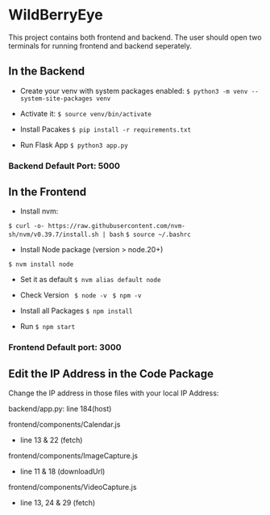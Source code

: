 # WildBerryEye
This project contains both frontend and backend. The user should open two terminals for running frontend and backend seperately.
## In the Backend
- Create your venv with system packages enabled:
` $ python3 -m venv --system-site-packages venv `

- Activate it:
`$ source venv/bin/activate`

- Install Pacakes
`$ pip install -r requirements.txt`

- Run Flask App
`$ python3 app.py`

### Backend Default Port: 5000

## In the Frontend
- Install nvm:

`$ curl -o- https://raw.githubusercontent.com/nvm-sh/nvm/v0.39.7/install.sh | bash`
`$ source ~/.bashrc`

- Install Node package (version > node.20+)

`$ nvm install node`

- Set it as default
`$ nvm alias default node`
- Check Version
` $ node -v`
` $ npm -v`

- Install all Packages
`$ npm install`

- Run
`$ npm start`

### Frontend Default port: 3000

## Edit the IP Address in the Code Package

Change the IP address in those files with your local IP Address:

backend/app.py: line 184(host)

frontend/components/Calendar.js
 - line 13 & 22 (fetch)

frontend/components/ImageCapture.js
 - line 11 & 18 (downloadUrl)

frontend/components/VideoCapture.js
 - line 13, 24 & 29 (fetch)
